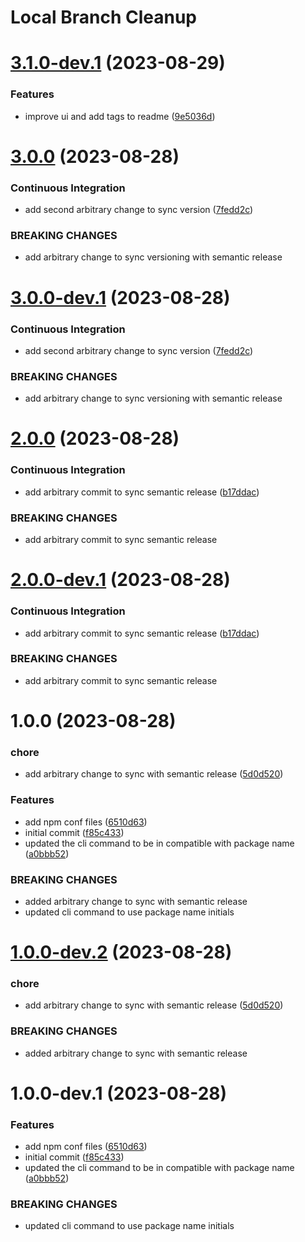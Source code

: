 # Local Branch Cleanup

# [3.1.0-dev.1](https://github.com/demirtasdurmus/local-branch-cleanup/compare/v3.0.0...v3.1.0-dev.1) (2023-08-29)


### Features

* improve ui and add tags to readme ([9e5036d](https://github.com/demirtasdurmus/local-branch-cleanup/commit/9e5036d5f108f2b2c1b467488b891c5cdd2d820d))

# [3.0.0](https://github.com/demirtasdurmus/local-branch-cleanup/compare/v2.0.0...v3.0.0) (2023-08-28)


### Continuous Integration

* add second arbitrary change to sync version ([7fedd2c](https://github.com/demirtasdurmus/local-branch-cleanup/commit/7fedd2c6ca605175826b929d6da7362937321e20))


### BREAKING CHANGES

* add arbitrary change to sync versioning with semantic release

# [3.0.0-dev.1](https://github.com/demirtasdurmus/local-branch-cleanup/compare/v2.0.0...v3.0.0-dev.1) (2023-08-28)


### Continuous Integration

* add second arbitrary change to sync version ([7fedd2c](https://github.com/demirtasdurmus/local-branch-cleanup/commit/7fedd2c6ca605175826b929d6da7362937321e20))


### BREAKING CHANGES

* add arbitrary change to sync versioning with semantic release

# [2.0.0](https://github.com/demirtasdurmus/local-branch-cleanup/compare/v1.0.0...v2.0.0) (2023-08-28)


### Continuous Integration

* add arbitrary commit to sync semantic release ([b17ddac](https://github.com/demirtasdurmus/local-branch-cleanup/commit/b17ddacf559fd83b287d86eb04fe4819199a6ade))


### BREAKING CHANGES

* add arbitrary commit to sync semantic release

# [2.0.0-dev.1](https://github.com/demirtasdurmus/local-branch-cleanup/compare/v1.0.0...v2.0.0-dev.1) (2023-08-28)


### Continuous Integration

* add arbitrary commit to sync semantic release ([b17ddac](https://github.com/demirtasdurmus/local-branch-cleanup/commit/b17ddacf559fd83b287d86eb04fe4819199a6ade))


### BREAKING CHANGES

* add arbitrary commit to sync semantic release

# 1.0.0 (2023-08-28)


### chore

* add arbitrary change to sync with semantic release ([5d0d520](https://github.com/demirtasdurmus/local-branch-cleanup/commit/5d0d5206945db2be285e475281f0308b17f12e6c))


### Features

* add npm conf files ([6510d63](https://github.com/demirtasdurmus/local-branch-cleanup/commit/6510d632c419c10e5d73131841fc65070bbb9cba))
* initial commit ([f85c433](https://github.com/demirtasdurmus/local-branch-cleanup/commit/f85c433a666852bee176d9d811317f7a29395229))
* updated the cli command to be in compatible with package name ([a0bbb52](https://github.com/demirtasdurmus/local-branch-cleanup/commit/a0bbb521a6ecc02b6f3959e715656eb2a858c870))


### BREAKING CHANGES

* added arbitrary change to sync with semantic release
* updated cli command to use package name initials

# [1.0.0-dev.2](https://github.com/demirtasdurmus/local-branch-cleanup/compare/v1.0.0-dev.1...v1.0.0-dev.2) (2023-08-28)


### chore

* add arbitrary change to sync with semantic release ([5d0d520](https://github.com/demirtasdurmus/local-branch-cleanup/commit/5d0d5206945db2be285e475281f0308b17f12e6c))


### BREAKING CHANGES

* added arbitrary change to sync with semantic release

# 1.0.0-dev.1 (2023-08-28)


### Features

* add npm conf files ([6510d63](https://github.com/demirtasdurmus/local-branch-cleanup/commit/6510d632c419c10e5d73131841fc65070bbb9cba))
* initial commit ([f85c433](https://github.com/demirtasdurmus/local-branch-cleanup/commit/f85c433a666852bee176d9d811317f7a29395229))
* updated the cli command to be in compatible with package name ([a0bbb52](https://github.com/demirtasdurmus/local-branch-cleanup/commit/a0bbb521a6ecc02b6f3959e715656eb2a858c870))


### BREAKING CHANGES

* updated cli command to use package name initials
